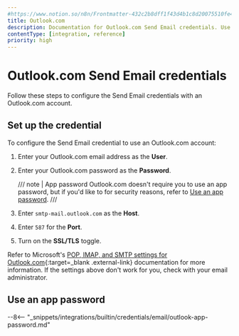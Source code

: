 ```yaml
---
#https://www.notion.so/n8n/Frontmatter-432c2b8dff1f43d4b1c8d20075510fe4
title: Outlook.com
description: Documentation for Outlook.com Send Email credentials. Use these credentials to authenticate Send Email with Outlook.com in n8n, a workflow automation platform.
contentType: [integration, reference]
priority: high
---
```


# Outlook.com Send Email credentials

Follow these steps to configure the Send Email credentials with an Outlook.com account.

## Set up the credential

To configure the Send Email credential to use an Outlook.com account:

1. Enter your Outlook.com email address as the **User**.
2. Enter your Outlook.com password as the **Password**.

	/// note | App password
	Outlook.com doesn't require you to use an app password, but if you'd like to for security reasons, refer to [Use an app password](#use-an-app-password).
	///

4. Enter `smtp-mail.outlook.com` as the **Host**.
5. Enter `587` for the **Port**.
6. Turn on the **SSL/TLS** toggle.

Refer to Microsoft's [POP, IMAP, and SMTP settings for Outlook.com](https://support.microsoft.com/en-us/office/pop-imap-and-smtp-settings-for-outlook-com-d088b986-291d-42b8-9564-9c414e2aa040){:target=_blank .external-link} documentation for more information. If the settings above don't work for you, check with your email administrator.

## Use an app password

--8<-- "_snippets/integrations/builtin/credentials/email/outlook-app-password.md"
